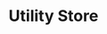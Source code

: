 ---
title: "Utility Store"
url: /karachi/utility-store-badar-commercial-10th-street/
shop: supermarket
---